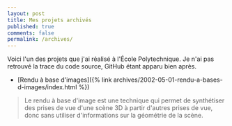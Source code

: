 ```yaml
---
layout: post
title: Mes projets archivés
published: true
comments: false
permalink: /archives/
---
```


Voici l'un des projets que j'ai réalisé à l'École Polytechnique. Je n'ai pas retrouvé la trace du code source, GitHub étant apparu bien après.

* [Rendu à base d'images]({% link archives/2002-05-01-rendu-a-bases-d-images/index.html %})

> Le rendu à base d'image est une technique qui permet de synthétiser des prises de vue d'une scène 3D à partir d'autres prises de vue, donc sans utiliser d'informations sur la géométrie de la scène.

